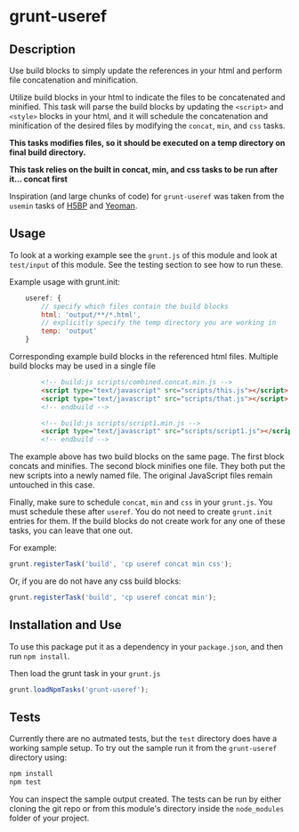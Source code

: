 grunt-useref
============

## Description

Use build blocks to simply update the references in your html and perform file concatenation and minification.

Utilize build blocks in your html to indicate the files to be concatenated and minified. This task will parse the build
blocks by updating the `<script>` and `<style>` blocks in your html, and it will schedule the concatenation and
minification of the desired files by modifying the `concat`, `min`, and `css` tasks.

**This tasks modifies files, so it should be executed on a temp directory on final build directory.**

**This task relies on the built in concat, min, and css tasks to be run after it... concat first**

Inspiration (and large chunks of code) for `grunt-useref` was taken from the `usemin` tasks of
[H5BP](https://raw.github.com/h5bp/node-build-script/master/tasks/usemin.js) and
[Yeoman](https://raw.github.com/h5bp/node-build-script/master/tasks/usemin.js).

## Usage

To look at a working example see the `grunt.js` of this module and look at `test/input` of this module. See the testing
section to see how to run these.

Example usage with grunt.init:

```javascript
    useref: {
        // specify which files contain the build blocks
        html: 'output/**/*.html',
        // explicitly specify the temp directory you are working in
        temp: 'output'
    }
```

Corresponding example build blocks in the referenced html files. Multiple build blocks may be used in a single file

```html
        <!-- build:js scripts/combined.concat.min.js -->
        <script type="text/javascript" src="scripts/this.js"></script>
        <script type="text/javascript" src="scripts/that.js"></script>
        <!-- endbuild -->

        <!-- build:js scripts/script1.min.js -->
        <script type="text/javascript" src="scripts/script1.js"></script>
        <!-- endbuild -->
```

The example above has two build blocks on the same page. The first block concats and minifies. The second block minifies
one file. They both put the new scripts into a newly named file. The original JavaScript files remain untouched in this
case.

Finally, make sure to schedule `concat`, `min` and `css` in your `grunt.js`. You must schedule these after `useref`.
You do not need to create `grunt.init` entries for them. If the build blocks do not create work for any one of these
tasks, you can leave that one out.

For example:

```javascript
grunt.registerTask('build', 'cp useref concat min css');
```

Or, if you are do not have any css build blocks:

```javascript
grunt.registerTask('build', 'cp useref concat min');
```

## Installation and Use

To use this package put it as a dependency in your `package.json`, and then run `npm install`.

Then load the grunt task in your `grunt.js`

```javascript
grunt.loadNpmTasks('grunt-useref');
```

## Tests

Currently there are no autmated tests, but the `test` directory does have a working sample setup. To try out the sample
run it from the `grunt-useref` directory using:

```bash
npm install
npm test
```

You can inspect the sample output created. The tests can be run by either cloning the git repo or from this module's
directory inside the `node_modules` folder of your project.
